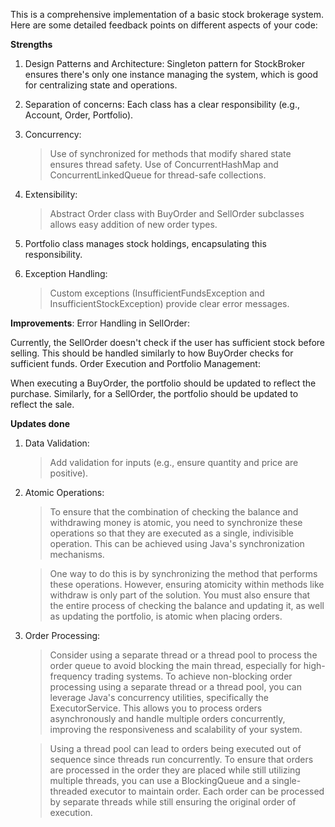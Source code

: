 This is a comprehensive implementation of a basic stock brokerage system. 
Here are some detailed feedback points on different aspects of your code:

**Strengths**

1.  Design Patterns and Architecture: Singleton pattern for StockBroker ensures there's only one instance managing the system, which is good for centralizing state and operations.

2. Separation of concerns: Each class has a clear responsibility (e.g., Account, Order, Portfolio).

3. Concurrency:
    > Use of synchronized for methods that modify shared state ensures thread safety.
    > Use of ConcurrentHashMap and ConcurrentLinkedQueue for thread-safe collections.

4.  Extensibility:
    > Abstract Order class with BuyOrder and SellOrder subclasses allows easy addition of new order types.

5. Portfolio class manages stock holdings, encapsulating this responsibility.
6. Exception Handling:
    >Custom exceptions (InsufficientFundsException and InsufficientStockException) provide clear error messages.


**Improvements**:
Error Handling in SellOrder:

Currently, the SellOrder doesn't check if the user has sufficient stock before selling. This should be handled similarly to how BuyOrder checks for sufficient funds.
Order Execution and Portfolio Management:

When executing a BuyOrder, the portfolio should be updated to reflect the purchase. Similarly, for a SellOrder, the portfolio should be updated to reflect the sale.


**Updates done**

1. Data Validation:

    > Add validation for inputs (e.g., ensure quantity and price are positive).

2. Atomic Operations:
    > To ensure that the combination of checking the balance and withdrawing money is atomic, you need to synchronize these operations so that they are executed as a single, indivisible operation. This can be achieved using Java's synchronization mechanisms.

    > One way to do this is by synchronizing the method that performs these operations. 
    However, ensuring atomicity within methods like withdraw is only part of the solution. You must also ensure that the entire process of checking the balance and updating it, as well as updating the portfolio, is atomic when placing orders.

3. Order Processing:

    > Consider using a separate thread or a thread pool to process the order queue to avoid blocking the main thread, especially for high-frequency trading systems.
    To achieve non-blocking order processing using a separate thread or a thread pool, you can leverage Java's concurrency utilities, specifically the ExecutorService. This allows you to process orders asynchronously and handle multiple orders concurrently, improving the responsiveness and scalability of your system.

    > Using a thread pool can lead to orders being executed out of sequence since threads run concurrently. To ensure that orders are processed in the order they are placed while still utilizing multiple threads, you can use a BlockingQueue and a single-threaded executor to maintain order. Each order can be processed by separate threads while still ensuring the original order of execution.